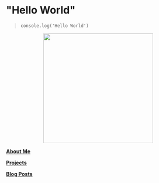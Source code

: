 # "Hello World"

> `console.log('Hello World')`

<p align="center">
  <img src="https://user-images.githubusercontent.com/1103708/63392267-caed2680-c36a-11e9-9072-423ba90cfe50.png" width="300"/>
</p>

**[About Me](https://github.com/mayank23/blog/issues/3)**

**[Projects](https://github.com/mayank23/blog/issues/7)**

**[Blog Posts](https://github.com/mayank23/blog/issues?q=is%3Aissue+is%3Aopen+label%3Ablog)**

